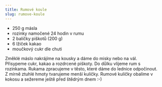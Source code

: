 ```yaml
---
title: Rumové koule
slug: rumove-koule
---
```


- 250 g másla
- rozinky namočené 24 hodin v rumu
- 2 balíčky piškotů (200 g)
- 6 lžiček kakao
- moučkový cukr dle chuti

Změklé máslo nakrájíme na kousky a dáme do misky nebo na vál. Přisypeme cukr, kakao a rozdrcené piškoty. Do důlku
vlijeme rum s rozinkama. Rukama zpracujeme v těsto, které dáme do lednice odpočinout. Z mírně ztuhlé hmoty tvarujeme
menší kuličky. Rumové kuličky obalíme v kokosu a sežereme ještě před štědrým dnem :-)
